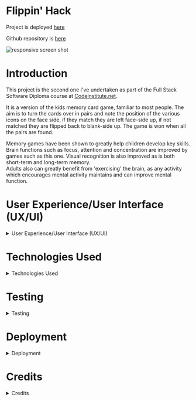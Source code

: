 # **Flippin' Hack**


Project is deployed [here](https://bobshort4bobby4.github.io/Flipping-Tiles-Game-PP2/)

Github repository is [here](https://github.com/bobshort4bobby4/Flipping-Tiles-Game-PP2/)  

  
    
  
  
![responsive screen shot](https://github.com/bobshort4bobby4/Flipping-Tiles-Game-PP2/blob/main/assets/media/readmeimages/amiresponsivepp2.png)

# Introduction
This project is the second one I've undertaken as part of the Full Stack Software Diploma course at [Codeinstitute.net](https://www.CodeInstitute.net).

It is a version of the kids memory card game, familiar to most people.  The aim is to turn the cards over in pairs and 
note the position of the various icons on the face side, if they match they are  left face-side up, if not matched they
are flipped back to blank-side up.  The game is won when all the pairs are found.
<br>

Memory games have been shown to greatly help children develop key skills. Brain functions such as focus, attention and concentration
are improved by games such as this one. Visual recognition is also improved as is both short-term and long-term memory.<br>
Adults also can greatly benefit from 'exercising' the brain, as any activity which encourages mental activity maintains and
can improve mental function.  


# User Experience/User Interface (UX/UI)

<details>
  
  <summary>User Experience/User Interface (UX/UI)</summary>
  
  ### User Stories
  
  ##### First Time Visitor Goals
  As a first time visitor I want:<br>
  - the rules and final aim of the game to be obvious.<br>
  - to be entertained and engaged with the game from the initial load.<br>
  - the game to function correctly and gameplay to be intuitive.
  - to be able to play the game on various different devices.
  
  ##### Return/frequent Visitor Goals.
  As a return/frequent visitor I want:<br>
  - to be able to gauge/score my performance.
  - to be able to challenge myself by increasing difficulty of the game.
  - to be able to play the game on various different devices.
  - to be able to mute music/sound effects if so desired.
  
  ##### Website's Owner Goals.
  As the developer I want:
  - to provide a fun game.
  - to provide a game to stimulate mental function.
  - to encourage continued use of the game.
            
  
  ### Design
  
  
  ##### Colour Scheme 
  I trialled  many different colour palettes whilst building the game and settled on a simple combination of shades of red, blue and black.
  Black is used for text colour and contrasts well with the other two primary colours.  Default Orange was used for the ink colour for the times as black
  did not shown up well against the background in the chosen font.  Lightsalmon was used for the display box in the modal screen.
  
  Red #E52521  
  
  ![Red#e52521](https://github.com/bobshort4bobby4/Flipping-Tiles-Game-PP2/blob/main/assets/media/readmeimages/red%23E52521.png)  
  
  Blue #049CD8  
  
  ![Blue#049cd8](https://github.com/bobshort4bobby4/Flipping-Tiles-Game-PP2/blob/main/assets/media/readmeimages/blue%23049CD8.png)  
  
  Black #000000  
  
  ![Black#000000](https://github.com/bobshort4bobby4/Flipping-Tiles-Game-PP2/blob/main/assets/media/readmeimages/black%23000000.png)  
  
  Light Salmon#FFa07A  
  
  ![Light Salmon#FFA07A](https://github.com/bobshort4bobby4/Flipping-Tiles-Game-PP2/blob/main/assets/media/readmeimages/lightsalmon.png)  
  
  Orange #FFA500    
  
  ![Orange#FFA500](https://github.com/bobshort4bobby4/Flipping-Tiles-Game-PP2/blob/main/assets/media/readmeimages/orange.png)  
  
  
  
  The background image is "blue maze" which was found at [Public Domain Pictures](https://www.publicdomainpictures.net/en/view-image.php?image=307680&picture=blue-maze-background)  
  
  
  ![Background image](https://github.com/bobshort4bobby4/Flipping-Tiles-Game-PP2/blob/main/assets/media/blue-maze-background.webp)  
  
  ##### Typography
  I choose 'Titan One' as the font for the site. It is a big bold type that stands out from the background well and is easy to read.
    
  
  
  ![font example](https://github.com/bobshort4bobby4/Flipping-Tiles-Game-PP2/blob/main/assets/media/readmeimages/titan1-design.png)
    
  
  ##### Wireframes
  CTRL + Click to open in a new tab.
  
  [Mobile WireFrames](https://github.com/bobshort4bobby4/Flipping-Tiles-Game-PP2/blob/main/assets/media/readmeimages/flippin-mobilewt-pp2.pdf)  
  [Tablet WireFrames](https://github.com/bobshort4bobby4/Flipping-Tiles-Game-PP2/blob/main/assets/media/readmeimages/flippin-tabletwf-pp2.pdf)  
  [Desktop WireFrames](https://github.com/bobshort4bobby4/Flipping-Tiles-Game-PP2/blob/main/assets/media/readmeimages/flippin-desktopwf-pp2.pdf)
    
  
 </details> 
 
 # Technologies Used
<details>
  <summary>Technologies Used</summary>
  
  #### Languages Used
  
  - HTML5
  - CSS
  - Javascript
  
  #### Applications Used
  
  - [Balsamiq](https://www.balsamiq.com) was used to create wireframes for this project.
  - [Google Fonts](https://fonts.google.com/) fonts were downloaded from Google Fonts.
  - [Fontawesome](https://www.fontawesome.com) icons were downloaded from Font Awesome.com.
  - [Git](https://git-scm.com/) Git was used for version control.
  - [GitHub](https://github.com/) GitHub is used to store the projects code.
  - [Gitpages](https://pages.github.com/) Gitpages are used to deploy the site.
  - [Chrome Developer Tools](https://https://developer.chrome.com/docs/devtools/) used for layout and responsive testing.
  - [Wave](https://wave.webaim.org/) used for accessibility testing.
  - [favICO.com](https://https://convertico.com/favicon/) used for creating favicon.
  - [W3 Validator](https://jigsaw.w3.org/css-validator/) used to test html and css code.
  - [Jshint](https://https://jshint.com/) used to validate Javascript code.
  - [autoprefixer.github.io](https://autoprefixer.github.io/) used to improve browser compatibility.
  - [Freeconvert.com](https://www.freeconvert.com) was used to convert the background image file to the  webp format.
  - [https://caniuse.com/webp](https://caniuse.com/webp)  used to check compatibility of the webp file format.
  - [color.a11y.com](https://color.a11y.com) used for testing colour contrasts.  
  - [webaccessibility.com](https://webaccessibility.com) used to check for any accessibility issues.  
  
 
</details>


# Testing 
<details>
  <summary>Testing</summary>
  
  
  #### Lighthouse
  The web page was tested using the Lighthouse feature on the chrome browser giving the following result.
  ![lighthouse desktop result](https://github.com/bobshort4bobby4/Flipping-Tiles-Game-PP2/blob/main/assets/media/readmeimages/lighthouseresultpp2.png)  
    
  
  #### W3c CSS Validator
  The css file was tested using the W3c CSS validator showing no errors or warnings.  
  
  
  ![css validation result](https://github.com/bobshort4bobby4/Flipping-Tiles-Game-PP2/blob/main/assets/media/readmeimages/css-validation-pp2.png)
    
    
  
  #### W3c HTML Validator
  The HTML was tested with the W3c HTML Validator with no error returned.  
  
  
  ![html validation result](https://github.com/bobshort4bobby4/Flipping-Tiles-Game-PP2/blob/main/assets/media/readmeimages/html-validation-pp2.png)  
    
  
  #### JSHint
  The Javascript file was validated using JSHint, with the following result.  The `New JavaScript features (ES6)` option was ticked in the 
  Configure menu.<br>
  
  ![jshint result](https://github.com/bobshort4bobby4/Flipping-Tiles-Game-PP2/blob/main/assets/media/readmeimages/jshint-validation-pp2.png)  
    
    
  #### WAVE Web Accessibility Evaluation Tool
  The WAVE tool was used to test the page for accessibility.  The inital result produced 8 contrast errors, these were caused by the colour of the ink used for the times  (orange).  
    
  ![initial wave result](https://github.com/bobshort4bobby4/Flipping-Tiles-Game-PP2/blob/main/assets/media/readmeimages/wave-result-pp2.png)  
    
    
  I changed the ink colour to black, this produced no contrast errors but to me at least was extremely hard to see against the blue background.  
  
    
  ![wave result black ink](https://github.com/bobshort4bobby4/Flipping-Tiles-Game-PP2/blob/main/assets/media/readmeimages/wave-result-black-pp2.png)  
    
    
  I then decided to check the webpage in two other accessibility checkers namely color.a11y.com and webaccessibility.com.  Both of these sites reported no errors so I will use the original orange colour in the deployed site.  
    
    
  ![color.a11y result](https://github.com/bobshort4bobby4/Flipping-Tiles-Game-PP2/blob/main/assets/media/readmeimages/a11y-colourcontrast-pp2.png)  
     
    
    
  
    
  ![accessibility.com result](https://github.com/bobshort4bobby4/Flipping-Tiles-Game-PP2/blob/main/assets/media/readmeimages/web-accessibility-pp2.png)  
    
    
  #### Responsiveness
  Media queries based on screen width were used to ensure the page displayed correctly across a range of screen sizes.
  Breakpoints used are as follows 375px, 425px, 600px, 768px, 1024px, 1300px, 1440px, 1700px and 1900px.
  Queries were also implemented for landscape mode (orientation:landscape) at the following 5 breakpoints:  
  (min-height:280px and max-height:374px),    
  (min-height:375px and max-height:424px),  
  (min-height:425px and max-height:595px),  
  (min-height:596px and max-height:767px),  
  (min-height:768px and max-height:850px).
  
  The responsive testing tool included within the Google Chrome browser was used to test these, all display correctly.  
  

  
    
 
  
  
  
  </details>

 # Deployment
  <details>
    
  <summary>Deployment</summary>
  
  This project was built on the Gitpod IDE using the Code Institute template found here:<br>https://github.com/Code-Institute-Org/gitpod-full-template
      
  
    
#### GitHub Pages
   
  GitHub Pages is a static site hosting service which uses files from a GitHub repository to publish a website.  I used Github Pages to deploy this project
    following the process set out below.<br>
    
  1. Open the Github repository page you wish to publish, in this case [Here](https://github.com/bobshort4bobby4/Flipping-Tiles-Game-PP2/).
  1. Click on the 'Settings' option from the list of options above the repo contents.
  1. Scroll down the page untill the Github Pages heading appears and click on the link 'Check it out here!".
  1. Select Branch Main and leave /root unchanged.
  1. Click 'Save'.
  1. The URL for the website will be shown in a panel towards the top of the page.  After a brief wait it will turn green indicating the website is published.
    
  ![ghpages-published](https://github.com/bobshort4bobby4/Flipping-Tiles-Game-PP2/blob/main/assets/media/readmeimages/Screenshot%202022-01-26%20151715.png) 
 
#### Forking
  Forking a Github repository is the the process of making a copy of any repository that you can use without affecting the original, this original is known as the 
  "upstream repository".
  The process for forking a repository is set out below.
  1. Go to the Github page that hosts the repository you wish to fork.
  1. On the top-right of the page there is a button "Fork".
  1. Click this button.
  1. This creates a repository in your Github home page which is a copy of the original. You can submit and receive changes to the code by using pull requests 
  and/or syncing with the upstream repository.
    
  (Taken from the Github Docs guide "Forking Projects")
    
#### Cloning 
  Cloning a repository involves making a full copy of that repository on your local machine. This makes working on the code easier.  Changes can be pushed back up to the 
  GitHub site or changes from other sources pulled to your local copy. To make a clone follow the process below.
  1. Goto the repository page on GitHub.
  1. Above the file list click on the green button titled "Code".
  1. You can choose to download a zip file of the repository, unpack it on your local machine and open it in your IDE or,
  1. Clone using HTTPS by copying the URL under the HTTPS tab.
  1. Open a terminal window, set current directory to the one you want to contain the clone.
  1. Type `git clone `and paste the URL copied from the GitHub page.
  1. The repository clone will be created on your machine.
    
  (Taken from the Github Docs guide "Cloning a repository")
    
  </details>
    
  # Credits
  <details>
  <summary>Credits</summary>
 
  #### Images
  The Background image was downloaded from  [Public Domain Pictures](https://www.publicdomainpictures.net/en/view-image.php?image=307680&picture=blue-maze-background)  
  The font used was taken from [Google Fonts](https://fonts.google.com/)  
  The icons were downloaded from [FontAwesome](https://www.fontawesome.com)  
    
  #### Music/Sound FX
  Music was sourced at [opengameart.org](https://www.opengameart.org)  
  Remaining sound effects were downloaded from [Freesound.org](https://www.freesound.org)  
  All sounds are free to use.
 
  #### Code/Reference 
  The method of placing two identical divs on top of each other using different display properties, I learned from a You-Tube video by [Shaun Pelling](https://www.youtube.com/watch?v=QhKdOrOh90w&list=PL4cUxeGkcC9iGYgmEd2dm3zAKzyCGDtM5&index=13&t=401s).  
  I referenced this video by [freecodecamp.org](https://www.youtube.com/watch?v=ZniVgo8U7ek&t=1697s) to help me get the flipping animation working properly and some aspects of     program flow.  
  I used [MDN Web Docs](https://developer.mozilla.org/en-US/docs/Web/API/HTMLAudioElement/Audio) to learn about the use of the Audio constructor.  
  The [w3 schools](https://www.w3schools.com/jsref/default.asp) website was also used particularly in relation to element attributes and how best to set them.  
  I referenced the Fisher–Yates shuffle algorithm at [Wikipedia](https://en.wikipedia.org/wiki/Fisher%E2%80%93Yates_shuffle).  
  I learned the method for adding a leading 0 to one digit time values at [TechnicalCafe](https://www.youtube.com/watch?v=1INmsFnD-u4&t=59s).  
  I used the [Udemy](https://www.udemy.com/course/modern-javascript-from-novice-to-ninja) "Modern Javascript" course for information regarding Modal screens, 
  event delegation and arrow functions.  
  The [Code Institute](https://www.CodeInstitute.net) course material.
  
  
  #### Thanks
  Thank you to my Mentor Mr. Ben Kavanagh and to the Code Institute tutor who pointed me in the right direction regarding which parameters to use when comparing two elements.  
  
    
  </details>


